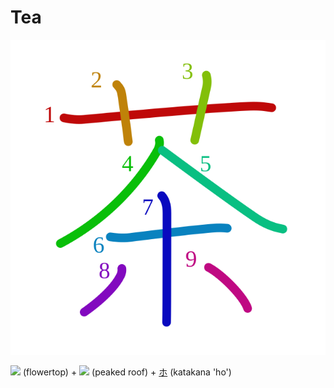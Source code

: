 # Tea
![8336](../kanji-colorize/8336.svg)

[![](http://www.kanjidamage.com/assets/radsmall/flower-303d55c2aa8534ab3d1d8290588d7c1462971c974af29d9210696326646feb14.jpg)](http://www.kanjidamage.com/kanji/65-flower-%E8%8A%B1) (flowertop) + [![](http://www.kanjidamage.com/assets/radsmall/peaked-roof-101ed55c4533ee7cab55b6f451f806104b277ec5d598112a9a5edd47f0853844.jpg)](http://www.kanjidamage.com/kanji/908-peaked-roof) (peaked roof) + [ホ](ホ.md) (katakana 'ho')
